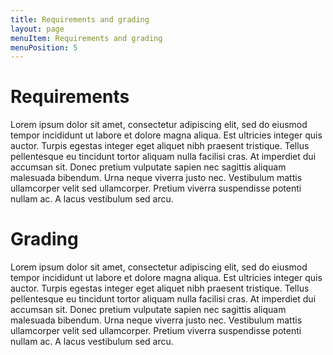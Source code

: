 ```yaml
---
title: Requirements and grading
layout: page
menuItem: Requirements and grading
menuPosition: 5
---
```


# Requirements

Lorem ipsum dolor sit amet, consectetur adipiscing elit, sed do eiusmod tempor incididunt ut labore et dolore magna aliqua. Est ultricies integer quis auctor. Turpis egestas integer eget aliquet nibh praesent tristique. Tellus pellentesque eu tincidunt tortor aliquam nulla facilisi cras. At imperdiet dui accumsan sit. Donec pretium vulputate sapien nec sagittis aliquam malesuada bibendum. Urna neque viverra justo nec. Vestibulum mattis ullamcorper velit sed ullamcorper. Pretium viverra suspendisse potenti nullam ac. A lacus vestibulum sed arcu.

# Grading

Lorem ipsum dolor sit amet, consectetur adipiscing elit, sed do eiusmod tempor incididunt ut labore et dolore magna aliqua. Est ultricies integer quis auctor. Turpis egestas integer eget aliquet nibh praesent tristique. Tellus pellentesque eu tincidunt tortor aliquam nulla facilisi cras. At imperdiet dui accumsan sit. Donec pretium vulputate sapien nec sagittis aliquam malesuada bibendum. Urna neque viverra justo nec. Vestibulum mattis ullamcorper velit sed ullamcorper. Pretium viverra suspendisse potenti nullam ac. A lacus vestibulum sed arcu.
